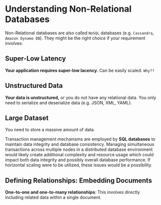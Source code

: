 # Understanding Non-Relational Databases

Non-Relational databases are also called `NoSQL` databases (e.g. `Cassandra`, `Amazon Dynamo DB`). They might be the right choice if your requirement involves:

## Super-Low Latency

**Your application requires super-low lacency.** Can be easily scaled. `Why??`

## Unstructured Data

**Your data is unstructured,** or you do not have any relational data. You only need to serialize and deserialize data (e.g. JSON, XML, YAML).

## Large Dataset

You need to store a massive amount of data.

Transaction management mechanisms are employed by **SQL databases** to maintain data integrity and database consistency. Managing simultaneous transactions across multiple nodes in a distributed database environment would likely create additional complexity and resource usage which could impact both data integrity and possibly overall database performance. If horizontal scaling were to be utilized, these issues would be a possibility.

## Defining Relationships: Embedding Documents

**One-to-one and one-to-many relationships**: This involves directly including related data within a single document.
